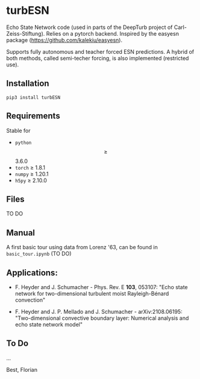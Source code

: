 # turbESN
Echo State Network code (used in parts of the DeepTurb project of Carl-Zeiss-Stiftung). Relies on a pytorch backend. Inspired by the easyesn package (https://github.com/kalekiu/easyesn).

Supports fully autonomous and teacher forced ESN predictions. A hybrid of both methods, called semi-techer forcing, is also implemented (restricted use).

## Installation
`pip3 install turbESN`

## Requirements
Stable for
- `python`$$\ge$$ 3.6.0
- `torch` $\ge$ 1.8.1
- `numpy` $\ge$ 1.20.1
- `h5py`  $\ge$ 2.10.0 

## Files
TO DO

## Manual
A first basic tour using data from Lorenz '63, can be found in `basic_tour.ipynb` (TO DO)


## Applications:
- F. Heyder and J. Schumacher - Phys. Rev. E **103**, 053107:
  "Echo state network for two-dimensional turbulent moist Rayleigh-Bénard convection"
  
- F. Heyder and J. P. Mellado and J. Schumacher - arXiv:2108.06195: 
  "Two-dimensional convective boundary layer: Numerical analysis and echo state network model"

## To Do
...

Best,
Florian
